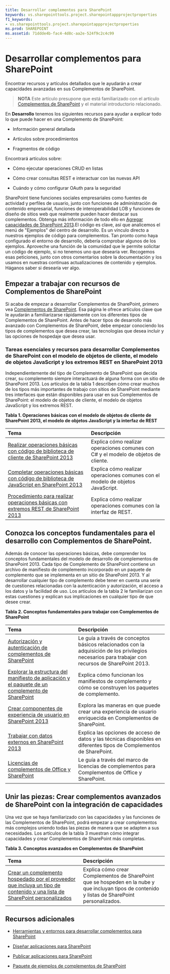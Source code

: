 ```yaml
---
title: Desarrollar complementos para SharePoint
keywords: vs.sharepointtools.project.sharepointappprojectproperties
f1_keywords:
- vs.sharepointtools.project.sharepointappprojectproperties
ms.prod: SHAREPOINT
ms.assetid: 71ddde4b-fac4-4d8c-aa2e-524f9c2c4c99
---
```



# Desarrollar complementos para SharePoint
Encontrar recursos y artículos detallados que le ayudarán a crear capacidades avanzadas en sus Complementos de SharePoint.
> **NOTA**
> Este artículo presupone que está familiarizado con el artículo  [Complementos de SharePoint](sharepoint-add-ins.md) y el material introductorio relacionado.




En **Desarrollo** tenemos los siguientes recursos para ayudar a explicar todo lo que puede hacer en una Complemento de SharePoint:
- Información general detallada


- Artículos sobre procedimientos


- Fragmentos de código


Encontrará artículos sobre: 
- Cómo ejecutar operaciones CRUD en listas


- Cómo crear consultas REST e interactuar con las nuevas API


- Cuándo y cómo configurar OAuth para la seguridad


SharePoint tiene funciones sociales empresariales como fuentes de actividad y perfiles de usuario, junto con funciones de administración de contenido empresarial, funciones de interoperabilidad LOB y funciones de diseño de sitios web que realmente pueden hacer destacar sus complementos. Obtenga más información de todo ello en  [Agregar capacidades de SharePoint 2013](http://msdn.microsoft.com/library/11ecb65e-6dc5-4cf1-80ca-3c16418697b6%28Office.15%29.aspx).El código es clave, así que analicemos el menú de "Ejemplos" del centro de desarrollo. Es un vínculo directo a nuestros ejemplos de código para complementos. Tan pronto como haya configurado el entorno de desarrollo, debería comprobar algunos de los ejemplos. Aproveche una función de la comunidad que le permite solicitar un código de ejemplo, si no tenemos uno que desearía ver. Recogemos esas peticiones, junto con otros comentarios sobre la documentación y los usamos en nuestras continuas actualizaciones de contenido y ejemplos. Háganos saber si desearía ver algo.
## Empezar a trabajar con recursos de Complementos de SharePoint
<a name="bk_gettingstarted"> </a>

Si acaba de empezar a desarrollar Complementos de SharePoint, primero vea  [Complementos de SharePoint](sharepoint-add-ins.md). Esa página le ofrece artículos clave que le ayudarán a familiarizarse rápidamente con los diferentes tipos de Complementos de SharePoint. Antes de hacer tipos de desarrollo más avanzado con Complementos de SharePoint, debe empezar conociendo los tipos de complementos que desea crear, las tecnologías que desea incluir y las opciones de hospedaje que desea usar.




### Tareas esenciales y recursos para desarrollar Complementos de SharePoint con el modelo de objetos de cliente, el modelo de objetos JavaScript y los extremos REST en SharePoint 2013
<a name="bk_essentials"> </a>

Independientemente del tipo de Complemento de SharePoint que decida crear, su complemento siempre interactuará de alguna forma con un sitio de SharePoint 2013. Los artículos de la tabla 1 describen cómo crear muchos de los tipos más importantes de trabajo con sitios de SharePoint mediante tres interfaces que están disponibles para usar en sus Complementos de SharePoint: el modelo de objetos de cliente, el modelo de objetos JavaScript y los extremos REST.




**Tabla 1. Operaciones básicas con el modelo de objetos de cliente de SharePoint 2013, el modelo de objetos JavaScript y la interfaz de REST**


|**Tema**|**Descripción**|
|:-----|:-----|
| [Realizar operaciones básicas con código de biblioteca de cliente de SharePoint 2013](complete-basic-operations-using-sharepoint-2013-client-library-code.md) <br/> |Explica cómo realizar operaciones comunes con C# y el modelo de objetos de cliente.  <br/> |
| [Completar operaciones básicas con código de biblioteca de JavaScript en SharePoint 2013](complete-basic-operations-using-javascript-library-code-in-sharepoint-2013.md) <br/> |Explica cómo realizar operaciones comunes con el modelo de objetos JavaScript.  <br/> |
| [Procedimiento para realizar operaciones básicas con extremos REST de SharePoint 2013](complete-basic-operations-using-sharepoint-2013-rest-endpoints.md) <br/> |Explica cómo realizar operaciones comunes con la interfaz de REST.  <br/> |
 

## Conozca los conceptos fundamentales para el desarrollo con Complementos de SharePoint.
<a name="bk_fundamentals"> </a>

Además de conocer las operaciones básicas, debe comprender los conceptos fundamentales del modelo de desarrollo de complementos de SharePoint 2013. Cada tipo de Complemento de SharePoint contiene un archivo de manifiesto de complemento incorporado en un paquete de complemento que se implementa en un sitio de SharePoint 2013. Y al desarrollar cualquier tipo de complemento debe tener en cuenta una serie de cuestiones relacionadas con la autenticación y autorización, el acceso a los datos y la facilidad de uso. Los artículos de la tabla 2 le familiarizan con estas cuestiones y explican sus implicaciones en cualquier tipo de que desee crear.




**Tabla 2. Conceptos fundamentales para trabajar con Complementos de SharePoint**


|**Tema**|**Descripción**|
|:-----|:-----|
| [Autorización y autenticación de complementos de SharePoint](authorization-and-authentication-of-sharepoint-add-ins.md) <br/> |Le guía a través de conceptos básicos relacionados con la adquisición de los privilegios necesarios para trabajar con recursos de SharePoint 2013.  <br/> |
| [Explorar la estructura del manifiesto de aplicación y el paquete de un complemento de SharePoint](explore-the-app-manifest-structure-and-the-package-of-a-sharepoint-add-in.md) <br/> |Explica cómo funcionan los manifiestos de complemento y cómo se construyen los paquetes de complemento.  <br/> |
| [Crear componentes de experiencia de usuario en SharePoint 2013](create-ux-components-in-sharepoint-2013.md) <br/> |Explora las maneras en que puede crear una experiencia de usuario enriquecida en Complementos de SharePoint.  <br/> |
| [Trabajar con datos externos en SharePoint 2013](work-with-external-data-in-sharepoint-2013.md) <br/> |Explica las opciones de acceso de datos y las técnicas disponibles en diferentes tipos de Complementos de SharePoint.  <br/> |
| [Licencias de complementos de Office y SharePoint](http://msdn.microsoft.com/library/3e0e8ff6-66d6-44ff-b0c2-59108ebd9181%28Office.15%29.aspx) <br/> |Le guía a través del marco de licencias de complementos para Complementos de Office y SharePoint.  <br/> |
 

## Unir las piezas: Crear complementos avanzados de SharePoint con la integración de capacidades
<a name="bk_integrate"> </a>

Una vez que se haya familiarizado con las capacidades y las funciones de las Complementos de SharePoint, podrá empezar a crear complementos más complejos uniendo todas las piezas de manera que se adapten a sus necesidades. Los artículos de la tabla 3 muestran cómo integrar capacidades y crear Complementos de SharePoint más completas.




**Tabla 3. Conceptos avanzados en Complementos de SharePoint**


|**Tema**|**Descripción**|
|:-----|:-----|
| [Crear un complemento hospedado por el proveedor que incluya un tipo de contenido y una lista de SharePoint personalizados](create-a-provider-hosted-add-in-that-includes-a-custom-sharepoint-list-and-conte.md) <br/> |Explica cómo crear Complementos de SharePoint que se hospeden en la nube y que incluyan tipos de contenido y listas de SharePoint personalizados.  <br/> |
 

## Recursos adicionales
<a name="bk_addresources"> </a>


-  [Herramientas y entornos para desarrollar complementos para SharePoint](tools-and-environments-for-developing-sharepoint-add-ins.md)


-  [Diseñar aplicaciones para SharePoint](design-sharepoint-add-ins.md)


-  [Publicar aplicaciones para SharePoint](publish-sharepoint-add-ins.md)


-  [Paquete de ejemplos de complementos de SharePoint](http://code.msdn.microsoft.com/office/Apps-for-SharePoint-sample-64c80184)



